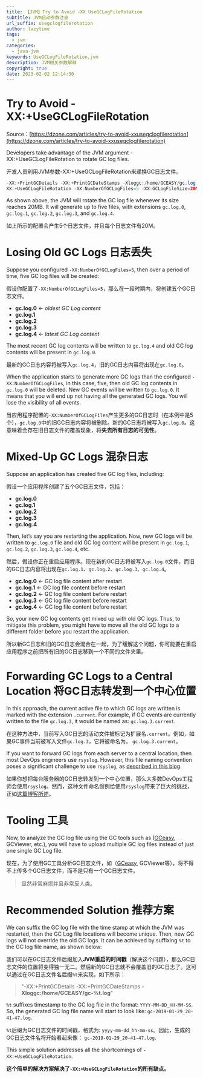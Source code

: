 ```yaml
---
title: 【JVM】Try to Avoid -XX UseGCLogFileRotation
subtitle: JVM启动参数注意
url_suffix: usegclogfilerotation
author: lazytime
tags:
  - jvm
categories:
  - java-jvm
keywords: UseGCLogFileRotation,jvm
description: JVM相关参数解释
copyright: true
date: 2023-02-02 12:14:30
---
```


# Try to Avoid -XX:+UseGCLogFileRotation

Source：[https://dzone.com/articles/try-to-avoid-xxusegclogfilerotation](https://dzone.com/articles/try-to-avoid-xxusegclogfilerotation)

Developers take advantage of the JVM argument -XX:+UseGCLogFileRotation to rotate GC log files.

开发人员利用JVM参数-XX:+UseGCLogFileRotation来递换GC日志文件。

```java
-XX:+PrintGCDetails -XX:+PrintGCDateStamps -Xloggc:/home/GCEASY/gc.log -
XX:+UseGCLogFileRotation -XX:NumberOfGCLogFiles=5 -XX:GCLogFileSize=20M"
```

As shown above, the JVM will rotate the GC log file whenever its size reaches 20MB. It will generate up to five files, with extensions `gc.log.0`,  `gc.log.1`, `gc.log.2`, `gc.log.3`, and `gc.log.4`.

如上所示的配置会产生5个日志文件，并且每个日志文件有20M。

<!-- more -->

# Losing Old GC Logs 日志丢失

Suppose you configured  `-XX:NumberOfGCLogFiles=5`, then over a period of time, five GC log files will be created:

假设你配置了`-XX:NumberOfGCLogFiles=5`，那么在一段时期内，将创建五个GC日志文件。

-   **gc.log.0** ← _oldest GC Log content_
-   **gc.log.1**
-   **gc.log.2**
-   **gc.log.3**
-   **gc.log.4** ← _latest GC Log content_

The most recent GC log contents will be written to `gc.log.4` and old GC log contents will be present in `gc.log.0`.

最新的GC日志内容将被写入`gc.log.4`，旧的GC日志内容将出现在`gc.log.0`。

When the application starts to generate more GC logs than the configured  `-XX:NumberOfGCLogFiles`, in this case, five, then old GC log contents in `gc.log.0` will be deleted. New GC events will be written to  `gc.log.0`. It means that you will end up not having all the generated GC logs. You will lose the visibility of all events.

当应用程序配置的`-XX:NumberOfGCLogFiles`产生更多的GC日志时（在本例中是5个），`gc.log.0`中的旧GC日志内容将被删除。新的GC日志将被写入`gc.log.0`。这意味着会存在旧日志文件的覆盖现象，将**失去所有日志的可见性**。

# Mixed-Up GC Logs 混杂日志

Suppose an application has created five GC log files, including:

假设一个应用程序创建了五个GC日志文件，包括：

-   **gc.log.0**
-   **gc.log.1**
-   **gc.log.2**
-   **gc.log.3**
-   **gc.log.4**

Then, let’s say you are restarting the application. Now, new GC logs will be written to `gc.log.0` file and old GC log content will be present in `gc.log.1`, `gc.log.2`, `gc.log.3`, `gc.log.4`, etc.

然后，假设你正在重启应用程序。现在新的GC日志将被写入`gc.log.0`文件，而旧的GC日志内容将出现在`gc.log.1`、`gc.log.2`、`gc.log.3`、`gc.log.4`。

-   **gc.log.0** ← GC log file content after restart
-   **gc.log.1** ← GC log file content before restart
-   **gc.log.2** ← GC log file content before restart
-   **gc.log.3** ← GC log file content before restart
-   **gc.log.4** ← GC log file content before restart

So, your new GC log contents get mixed up with old GC logs. Thus, to mitigate this problem, you might have to move all the old GC logs to a different folder before you restart the application.

所以新GC日志和旧的GC日志会混合在一起，为了缓解这个问题，你可能要在重启应用程序之前把所有旧的GC日志移到一个不同的文件夹里。


# Forwarding GC Logs to a Central Location 将GC日志转发到一个中心位置 

In this approach, the current active file to which GC logs are written is marked with the extension  `.current`. For example, if GC events are currently written to the file `gc.log.3`, it would be named as: `gc.log.3.current`.

在这种方法中，当前写入GC日志的活动文件被标记为扩展名`.current`。例如，如果GC事件当前被写入文件`gc.log.3`，它将被命名为。 `gc.log.3.current`。

If you want to forward GC logs from each server to a central location, then most DevOps engineers use  `rsyslog`. However, this file naming convention poses a significant challenge to use `rsyslog`, as [described in this blog](http://www.planetcobalt.net/sdb/forward_gc_logs.shtml).

如果你想把每台服务器的GC日志转发到一个中心位置，那么大多数DevOps工程师会使用`rsyslog`。然而，这种文件命名惯例给使用`rsyslog`带来了巨大的挑战，正如[这篇博客所述](http://www.planetcobalt.net/sdb/forward_gc_logs.shtml)。


# Tooling 工具

Now, to analyze the GC log file using the GC tools such as ([GCeasy](https://gceasy.io/), GCViewer, etc.), you will have to upload multiple GC log files instead of just one single GC Log file.

现在，为了使用GC工具分析GC日志文件，如（[GCeasy](https://gceasy.io/), GCViewer等），将不得不上传多个GC日志文件，而不是只有一个GC日志文件。

> 显然非常麻烦并且非常反人类。

# Recommended Solution 推荐方案

We can suffix the GC log file with the time stamp at which the JVM was restarted, then the GC Log file locations will become unique. Then, new GC logs will not override the old GC logs. It can be achieved by suffixing `%t` to the GC log file name, as shown below:

我们可以在GC日志文件后缀加入**JVM重启的时间戳**（解决这个问题），那么GC日志文件的位置将变得独一无二。然后新的GC日志就不会覆盖旧的GC日志了。这可以通过在GC日志文件名后缀`%t`来实现，如下所示：

> "-XX:+PrintGCDetails -XX:+PrintGCDateStamps **-Xloggc:/home/GCEASY/gc-%t.log**"

 `%t` suffixes timestamp to the GC log file in the format:  `YYYY-MM-DD_HH-MM-SS`. So, the generated GC log file name will start to look like: `gc-2019-01-29_20-41-47.log`.

 `%t`后缀为GC日志文件的时间戳，格式为:  `yyyy-mm-dd_hh-mm-ss`。因此，生成的GC日志文件名将开始看起来像： `gc-2019-01-29_20-41-47.log`.

This simple solution addresses all the shortcomings of `-XX:+UseGCLogFileRotation`.

**这个简单的解决方案解决了`-XX:+UseGCLogFileRotation`的所有缺点。**
